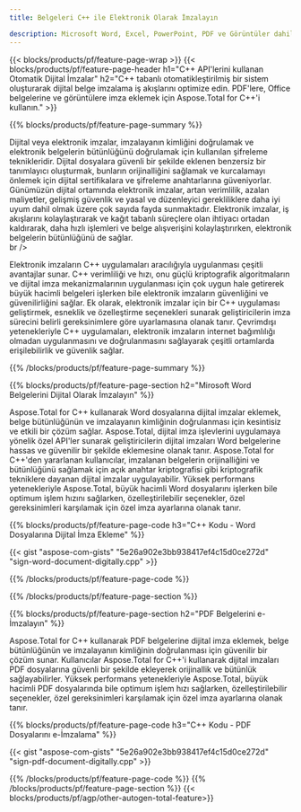 ```yaml
---
title: Belgeleri C++ ile Elektronik Olarak İmzalayın 

description: Microsoft Word, Excel, PowerPoint, PDF ve Görüntüler dahil dosyaları C++ uygulamanız aracılığıyla imzalamak için dijital imzayı kullanın. Uygulama aracılığıyla çevrimiçi olarak e-İmza ekleyin.
---
```


{{< blocks/products/pf/feature-page-wrap >}}
{{< blocks/products/pf/feature-page-header h1="C++ API'lerini kullanan Otomatik Dijital İmzalar" h2="C++ tabanlı otomatikleştirilmiş bir sistem oluşturarak dijital belge imzalama iş akışlarını optimize edin. PDF'lere, Office belgelerine ve görüntülere imza eklemek için Aspose.Total for C++'i kullanın." >}}

{{% blocks/products/pf/feature-page-summary %}}

Dijital veya elektronik imzalar, imzalayanın kimliğini doğrulamak ve elektronik belgelerin bütünlüğünü doğrulamak için kullanılan şifreleme teknikleridir. Dijital dosyalara güvenli bir şekilde eklenen benzersiz bir tanımlayıcı oluşturmak, bunların orijinalliğini sağlamak ve kurcalamayı önlemek için dijital sertifikalara ve şifreleme anahtarlarına güveniyorlar. Günümüzün dijital ortamında elektronik imzalar, artan verimlilik, azalan maliyetler, gelişmiş güvenlik ve yasal ve düzenleyici gerekliliklere daha iyi uyum dahil olmak üzere çok sayıda fayda sunmaktadır. Elektronik imzalar, iş akışlarını kolaylaştırarak ve kağıt tabanlı süreçlere olan ihtiyacı ortadan kaldırarak, daha hızlı işlemleri ve belge alışverişini kolaylaştırırken, elektronik belgelerin bütünlüğünü de sağlar. <br /> br />

Elektronik imzaların C++ uygulamaları aracılığıyla uygulanması çeşitli avantajlar sunar. C++ verimliliği ve hızı, onu güçlü kriptografik algoritmaların ve dijital imza mekanizmalarının uygulanması için çok uygun hale getirerek büyük hacimli belgeleri işlerken bile elektronik imzaların güvenliğini ve güvenilirliğini sağlar. Ek olarak, elektronik imzalar için bir C++ uygulaması geliştirmek, esneklik ve özelleştirme seçenekleri sunarak geliştiricilerin imza sürecini belirli gereksinimlere göre uyarlamasına olanak tanır. Çevrimdışı yetenekleriyle C++ uygulamaları, elektronik imzaların internet bağımlılığı olmadan uygulanmasını ve doğrulanmasını sağlayarak çeşitli ortamlarda erişilebilirlik ve güvenlik sağlar. 

{{% /blocks/products/pf/feature-page-summary  %}}

{{% blocks/products/pf/feature-page-section  h2="Mirosoft Word Belgelerini Dijital Olarak İmzalayın" %}}

Aspose.Total for C++ kullanarak Word dosyalarına dijital imzalar eklemek, belge bütünlüğünün ve imzalayanın kimliğinin doğrulanması için kesintisiz ve etkili bir çözüm sağlar. Aspose.Total, dijital imza işlevlerini uygulamaya yönelik özel API'ler sunarak geliştiricilerin dijital imzaları Word belgelerine hassas ve güvenilir bir şekilde eklemesine olanak tanır. Aspose.Total for C++'den yararlanan kullanıcılar, imzalanan belgelerin orijinalliğini ve bütünlüğünü sağlamak için açık anahtar kriptografisi gibi kriptografik tekniklere dayanan dijital imzalar uygulayabilir. Yüksek performans yetenekleriyle Aspose.Total, büyük hacimli Word dosyalarını işlerken bile optimum işlem hızını sağlarken, özelleştirilebilir seçenekler, özel gereksinimleri karşılamak için özel imza ayarlarına olanak tanır. 

{{% blocks/products/pf/feature-page-code h3="C++ Kodu - Word Dosyalarına Dijital İmza Ekleme" %}}

{{< gist "aspose-com-gists" "5e26a902e3bb938417ef4c15d0ce272d" "sign-word-document-digitally.cpp" >}}

{{% /blocks/products/pf/feature-page-code  %}}

{{% /blocks/products/pf/feature-page-section %}}

{{% blocks/products/pf/feature-page-section  h2="PDF Belgelerini e-İmzalayın" %}}

Aspose.Total for C++ kullanarak PDF belgelerine dijital imza eklemek, belge bütünlüğünün ve imzalayanın kimliğinin doğrulanması için güvenilir bir çözüm sunar.  Kullanıcılar Aspose.Total for C++'i kullanarak dijital imzaları PDF dosyalarına güvenli bir şekilde ekleyerek orijinallik ve bütünlük sağlayabilirler. Yüksek performans yetenekleriyle Aspose.Total, büyük hacimli PDF dosyalarında bile optimum işlem hızı sağlarken, özelleştirilebilir seçenekler, özel gereksinimleri karşılamak için özel imza ayarlarına olanak tanır.

{{% blocks/products/pf/feature-page-code h3="C++ Kodu - PDF Dosyalarını e-İmzalama" %}}

{{< gist "aspose-com-gists" "5e26a902e3bb938417ef4c15d0ce272d" "sign-pdf-document-digitally.cpp" >}}

{{% /blocks/products/pf/feature-page-code  %}}
{{% /blocks/products/pf/feature-page-section %}}
{{< blocks/products/pf/agp/other-autogen-total-feature>}}